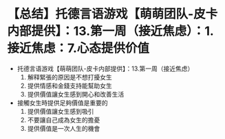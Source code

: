 # 【总结】托德言语游戏【萌萌团队-皮卡内部提供】：13.第一周（接近焦虑）：1.接近焦虑：7.心态提供价值

-   托德言语游戏【萌萌团队-皮卡内部提供】：13.第一周（接近焦虑）
    1.  解释緊張的原因是不想打擾女生
    2.  提供情感和金錢支持能幫助女生
    3.  提供價值讓女生感到開心和改善生活
-   接觸女生時提供足夠價值是重要的
    1.  提供價值讓女生感到吸引
    2.  不要讓自己成為女生的擔憂
    3.  提供價值是一次人生的機會